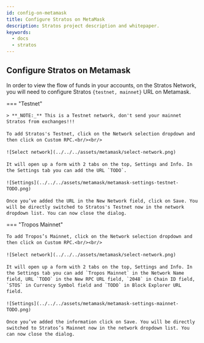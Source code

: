 ```yaml
---
id: config-on-metamask
title: Configure Stratos on MetaMask
description: Stratos project description and whitepaper.
keywords:
  - docs
  - stratos
---
```


## Configure Stratos on Metamask

In order to view the flow of funds in your accounts, on the Stratos Network, you will need to configure Stratos `{testnet, mainnet}` URL on Metamask.

=== "Testnet"

    > **_NOTE:_** This is a Testnet network, don't send your mainnet Stratos from exchanges!!!

    To add Stratos's Testnet, click on the Network selection dropdown and then click on Custom RPC.<br/><br/>

    ![Select network](../../../assets/metamask/select-network.png)

    It will open up a form with 2 tabs on the top, Settings and Info. In the Settings tab you can add the URL `TODO`.

    ![Settings](../../../assets/metamask/metamask-settings-testnet-TODO.png)

    Once you’ve added the URL in the New Network field, click on Save. You will be directly switched to Stratos's Testnet now in the network dropdown list. You can now close the dialog.

=== "Tropos Mainnet"

    To add Tropos’s Mainnet, click on the Network selection dropdown and then click on Custom RPC.<br/><br/>

    ![Select network](../../../assets/metamask/select-network.png)

    It will open up a form with 2 tabs on the top, Settings and Info. In the Settings tab you can add `Tropos Mainnet` in the Network Name field, URL `TODO` in the New RPC URL field, `2048` in Chain ID field, `STOS` in Currency Symbol field and `TODO` in Block Explorer URL field.

    ![Settings](../../../assets/metamask/metamask-settings-mainnet-TODO.png)

    Once you’ve added the information click on Save. You will be directly switched to Stratos’s Mainnet now in the network dropdown list. You can now close the dialog.
